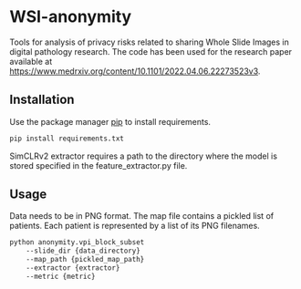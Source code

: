 # WSI-anonymity
Tools for analysis of privacy risks related to sharing Whole Slide Images in digital pathology research. 
The code has been used for the research paper available at https://www.medrxiv.org/content/10.1101/2022.04.06.22273523v3.

## Installation

Use the package manager [pip](https://pip.pypa.io/en/stable/) to install requirements.

```bash
pip install requirements.txt
```
SimCLRv2 extractor requires a path to the directory where the model is stored specified in the feature_extractor.py file.

## Usage
Data needs to be in PNG format. The map file contains a pickled list of patients. Each patient is represented by a list of its PNG filenames.

```bash
python anonymity.vpi_block_subset
    --slide_dir {data_directory}
    --map_path {pickled_map_path}
    --extractor {extractor}
    --metric {metric}
```
